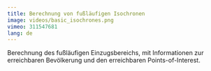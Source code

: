 ```yaml
---
title: Berechnung von fußläufigen Isochronen
image: videos/basic_isochrones.png
vimeo: 311547681
lang: de
---
```


Berechnung des fußläufigen Einzugsbereichs, mit Informationen zur erreichbaren Bevölkerung und den erreichbaren Points-of-Interest.